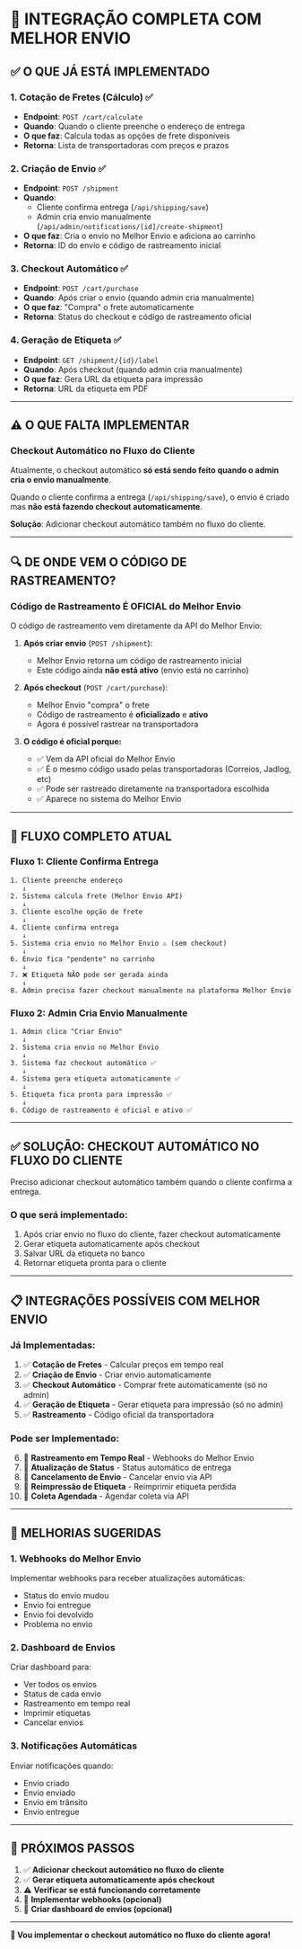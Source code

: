 # 🚚 INTEGRAÇÃO COMPLETA COM MELHOR ENVIO

## ✅ O QUE JÁ ESTÁ IMPLEMENTADO

### **1. Cotação de Fretes (Cálculo)** ✅
- **Endpoint**: `POST /cart/calculate`
- **Quando**: Quando o cliente preenche o endereço de entrega
- **O que faz**: Calcula todas as opções de frete disponíveis
- **Retorna**: Lista de transportadoras com preços e prazos

### **2. Criação de Envio** ✅
- **Endpoint**: `POST /shipment`
- **Quando**: 
  - Cliente confirma entrega (`/api/shipping/save`)
  - Admin cria envio manualmente (`/api/admin/notifications/[id]/create-shipment`)
- **O que faz**: Cria o envio no Melhor Envio e adiciona ao carrinho
- **Retorna**: ID do envio e código de rastreamento inicial

### **3. Checkout Automático** ✅
- **Endpoint**: `POST /cart/purchase`
- **Quando**: Após criar o envio (quando admin cria manualmente)
- **O que faz**: "Compra" o frete automaticamente
- **Retorna**: Status do checkout e código de rastreamento oficial

### **4. Geração de Etiqueta** ✅
- **Endpoint**: `GET /shipment/{id}/label`
- **Quando**: Após checkout (quando admin cria manualmente)
- **O que faz**: Gera URL da etiqueta para impressão
- **Retorna**: URL da etiqueta em PDF

---

## ⚠️ O QUE FALTA IMPLEMENTAR

### **Checkout Automático no Fluxo do Cliente**

Atualmente, o checkout automático **só está sendo feito quando o admin cria o envio manualmente**.

Quando o cliente confirma a entrega (`/api/shipping/save`), o envio é criado mas **não está fazendo checkout automaticamente**.

**Solução**: Adicionar checkout automático também no fluxo do cliente.

---

## 🔍 DE ONDE VEM O CÓDIGO DE RASTREAMENTO?

### **Código de Rastreamento É OFICIAL do Melhor Envio**

O código de rastreamento vem diretamente da API do Melhor Envio:

1. **Após criar envio** (`POST /shipment`):
   - Melhor Envio retorna um código de rastreamento inicial
   - Este código ainda **não está ativo** (envio está no carrinho)

2. **Após checkout** (`POST /cart/purchase`):
   - Melhor Envio "compra" o frete
   - Código de rastreamento é **oficializado** e **ativo**
   - Agora é possível rastrear na transportadora

3. **O código é oficial porque:**
   - ✅ Vem da API oficial do Melhor Envio
   - ✅ É o mesmo código usado pelas transportadoras (Correios, Jadlog, etc)
   - ✅ Pode ser rastreado diretamente na transportadora escolhida
   - ✅ Aparece no sistema do Melhor Envio

---

## 🎯 FLUXO COMPLETO ATUAL

### **Fluxo 1: Cliente Confirma Entrega**

```
1. Cliente preenche endereço
   ↓
2. Sistema calcula frete (Melhor Envio API)
   ↓
3. Cliente escolhe opção de frete
   ↓
4. Cliente confirma entrega
   ↓
5. Sistema cria envio no Melhor Envio ⚠️ (sem checkout)
   ↓
6. Envio fica "pendente" no carrinho
   ↓
7. ❌ Etiqueta NÃO pode ser gerada ainda
   ↓
8. Admin precisa fazer checkout manualmente na plataforma Melhor Envio
```

### **Fluxo 2: Admin Cria Envio Manualmente**

```
1. Admin clica "Criar Envio"
   ↓
2. Sistema cria envio no Melhor Envio
   ↓
3. Sistema faz checkout automático ✅
   ↓
4. Sistema gera etiqueta automaticamente ✅
   ↓
5. Etiqueta fica pronta para impressão ✅
   ↓
6. Código de rastreamento é oficial e ativo ✅
```

---

## ✅ SOLUÇÃO: CHECKOUT AUTOMÁTICO NO FLUXO DO CLIENTE

Preciso adicionar checkout automático também quando o cliente confirma a entrega.

### **O que será implementado:**

1. Após criar envio no fluxo do cliente, fazer checkout automaticamente
2. Gerar etiqueta automaticamente após checkout
3. Salvar URL da etiqueta no banco
4. Retornar etiqueta pronta para o cliente

---

## 📋 INTEGRAÇÕES POSSÍVEIS COM MELHOR ENVIO

### **Já Implementadas:**

1. ✅ **Cotação de Fretes** - Calcular preços em tempo real
2. ✅ **Criação de Envio** - Criar envio automaticamente
3. ✅ **Checkout Automático** - Comprar frete automaticamente (só no admin)
4. ✅ **Geração de Etiqueta** - Gerar etiqueta para impressão (só no admin)
5. ✅ **Rastreamento** - Código oficial da transportadora

### **Pode ser Implementado:**

6. 🔄 **Rastreamento em Tempo Real** - Webhooks do Melhor Envio
7. 🔄 **Atualização de Status** - Status automático de entrega
8. 🔄 **Cancelamento de Envio** - Cancelar envio via API
9. 🔄 **Reimpressão de Etiqueta** - Reimprimir etiqueta perdida
10. 🔄 **Coleta Agendada** - Agendar coleta via API

---

## 🔄 MELHORIAS SUGERIDAS

### **1. Webhooks do Melhor Envio**

Implementar webhooks para receber atualizações automáticas:
- Status do envio mudou
- Envio foi entregue
- Envio foi devolvido
- Problema no envio

### **2. Dashboard de Envios**

Criar dashboard para:
- Ver todos os envios
- Status de cada envio
- Rastreamento em tempo real
- Imprimir etiquetas
- Cancelar envios

### **3. Notificações Automáticas**

Enviar notificações quando:
- Envio criado
- Envio enviado
- Envio em trânsito
- Envio entregue

---

## 📝 PRÓXIMOS PASSOS

1. ✅ **Adicionar checkout automático no fluxo do cliente**
2. ✅ **Gerar etiqueta automaticamente após checkout**
3. ⚠️ **Verificar se está funcionando corretamente**
4. 🔄 **Implementar webhooks (opcional)**
5. 🔄 **Criar dashboard de envios (opcional)**

---

**🎯 Vou implementar o checkout automático no fluxo do cliente agora!**

